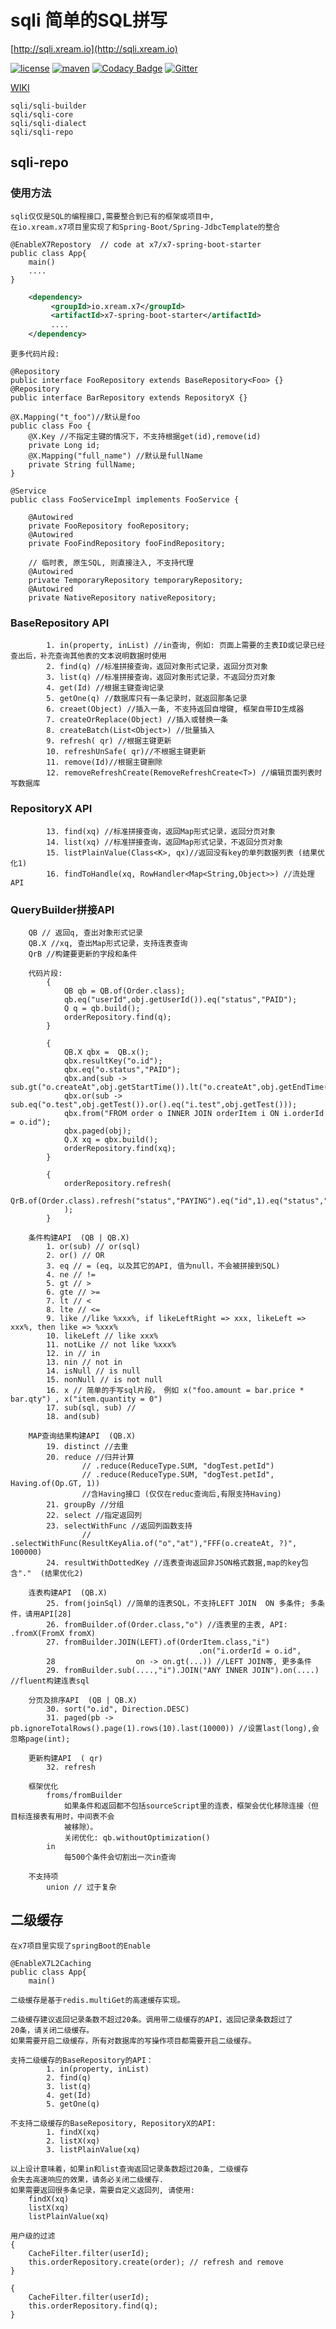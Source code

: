 # sqli 简单的SQL拼写
   [http://sqli.xream.io](http://sqli.xream.io) 
   
[![license](https://img.shields.io/github/license/x-ream/sqli.svg)](https://www.apache.org/licenses/LICENSE-2.0.html)
[![maven](https://img.shields.io/maven-central/v/io.xream.sqli/sqli-parent.svg)](https://search.maven.org/search?q=io.xream)
[![Codacy Badge](https://app.codacy.com/project/badge/Grade/8e414bcc7a6944529c5a35b27b2d5e37)](https://www.codacy.com/gh/x-ream/sqli?utm_source=github.com&amp;utm_medium=referral&amp;utm_content=x-ream/sqli&amp;utm_campaign=Badge_Grade)
[![Gitter](https://badges.gitter.im/x-ream/x-ream.svg)](https://gitter.im/x-ream/community)
    
   [WIKI](https://github.com/x-ream/sqli/wiki)
    
    sqli/sqli-builder
    sqli/sqli-core
    sqli/sqli-dialect
    sqli/sqli-repo
        
## sqli-repo 

### 使用方法
    sqli仅仅是SQL的编程接口,需要整合到已有的框架或项目中,
    在io.xream.x7项目里实现了和Spring-Boot/Spring-JdbcTemplate的整合
    
    @EnableX7Repostory  // code at x7/x7-spring-boot-starter
    public class App{
        main() 
        ....
    }
```xml        
    <dependency>
         <groupId>io.xream.x7</groupId>
         <artifactId>x7-spring-boot-starter</artifactId>
         ....
    </dependency>
```     
    更多代码片段:

    @Repository
    public interface FooRepository extends BaseRepository<Foo> {}
    @Repository
    public interface BarRepository extends RepositoryX {}

    @X.Mapping("t_foo")//默认是foo
    public class Foo {
        @X.Key //不指定主键的情况下，不支持根据get(id),remove(id)
        private Long id;
        @X.Mapping("full_name") //默认是fullName
        private String fullName;
    }

    @Service
    public class FooServiceImpl implements FooService {
    
        @Autowired
        private FooRepository fooRepository;
        @Autowired
        private FooFindRepository fooFindRepository;
        
        // 临时表, 原生SQL, 则直接注入, 不支持代理
        @Autowired
        private TemporaryRepository temporaryRepository;
        @Autowired
        private NativeRepository nativeRepository;


###    BaseRepository API

            1. in(property, inList) //in查询, 例如: 页面上需要的主表ID或记录已经查出后，补充查询其他表的文本说明数据时使用
            2. find(q) //标准拼接查询，返回对象形式记录，返回分页对象
            3. list(q) //标准拼接查询，返回对象形式记录，不返回分页对象
            4. get(Id) //根据主键查询记录
            5. getOne(q) //数据库只有一条记录时，就返回那条记录
            6. creaet(Object) //插入一条, 不支持返回自增键, 框架自带ID生成器
            7. createOrReplace(Object) //插入或替换一条
            8. createBatch(List<Object>) //批量插入
            9. refresh( qr) //根据主键更新
            10. refreshUnSafe( qr)//不根据主键更新
            11. remove(Id)//根据主键删除
            12. removeRefreshCreate(RemoveRefreshCreate<T>) //编辑页面列表时写数据库

###     RepositoryX API
            13. find(xq) //标准拼接查询，返回Map形式记录，返回分页对象
            14. list(xq) //标准拼接查询，返回Map形式记录，不返回分页对象
            15. listPlainValue(Class<K>, qx)//返回没有key的单列数据列表 (结果优化1)
            16. findToHandle(xq, RowHandler<Map<String,Object>>) //流处理API

###     QueryBuilder拼接API
        QB // 返回q, 查出对象形式记录
        QB.X //xq, 查出Map形式记录，支持连表查询
        QrB //构建要更新的字段和条件
        
        代码片段:
            {
                QB qb = QB.of(Order.class); 
                qb.eq("userId",obj.getUserId()).eq("status","PAID");
                Q q = qb.build();
                orderRepository.find(q);
            }
        
            {
                QB.X qbx =  QB.x();
                qbx.resultKey("o.id");
                qbx.eq("o.status","PAID");
                qbx.and(sub -> sub.gt("o.createAt",obj.getStartTime()).lt("o.createAt",obj.getEndTime()));
                qbx.or(sub -> sub.eq("o.test",obj.getTest()).or().eq("i.test",obj.getTest()));
                qbx.from("FROM order o INNER JOIN orderItem i ON i.orderId = o.id");
                qbx.paged(obj);
                Q.X xq = qbx.build();
                orderRepository.find(xq);
            }
            
            {
                orderRepository.refresh(
                    QrB.of(Order.class).refresh("status","PAYING").eq("id",1).eq("status","UN_PAID").build()
                );
            }
        
        条件构建API  (QB | QB.X)
            1. or(sub) // or(sql)
            2. or() // OR
            3. eq // = (eq, 以及其它的API, 值为null，不会被拼接到SQL)
            4. ne // !=
            5. gt // >
            6. gte // >=
            7. lt // <
            8. lte // <=
            9. like //like %xxx%, if likeLeftRight => xxx, likeLeft => xxx%, then like => %xxx%
            10. likeLeft // like xxx%
            11. notLike // not like %xxx%
            12. in // in
            13. nin // not in
            14. isNull // is null
            15. nonNull // is not null
            16. x // 简单的手写sql片段， 例如 x("foo.amount = bar.price * bar.qty") , x("item.quantity = 0")
            17. sub(sql, sub) //
            18. and(sub)

        MAP查询结果构建API  (QB.X)
            19. distinct //去重
            20. reduce //归并计算
                    // .reduce(ReduceType.SUM, "dogTest.petId") 
                    // .reduce(ReduceType.SUM, "dogTest.petId", Having.of(Op.GT, 1))
                    //含Having接口 (仅仅在reduc查询后,有限支持Having)
            21. groupBy //分组
            22. select //指定返回列
            23. selectWithFunc //返回列函数支持
                    // .selectWithFunc(ResultKeyAlia.of("o","at"),"FFF(o.createAt, ?)", 100000) 
            24. resultWithDottedKey //连表查询返回非JSON格式数据,map的key包含"."  (结果优化2)
           
        连表构建API  (QB.X)
            25. from(joinSql) //简单的连表SQL，不支持LEFT JOIN  ON 多条件; 多条件，请用API[28]
            26. fromBuilder.of(Order.class,"o") //连表里的主表, API: .fromX(FromX fromX)
            27. fromBuilder.JOIN(LEFT).of(OrderItem.class,"i")
                                              .on("i.orderId = o.id", 
            28                  on -> on.gt(...)) //LEFT JOIN等, 更多条件
            29. fromBuilder.sub(....,"i").JOIN("ANY INNER JOIN").on(....) //fluent构建连表sql
        
        分页及排序API  (QB | QB.X)
            30. sort("o.id", Direction.DESC)
            31. paged(pb -> pb.ignoreTotalRows().page(1).rows(10).last(10000)) //设置last(long),会忽略page(int); 
                                           
        更新构建API  ( qr)
            32. refresh
            
        框架优化
            froms/fromBuilder
                如果条件和返回都不包括sourceScript里的连表，框架会优化移除连接（但目标连接表有用时，中间表不会
                被移除）。
                关闭优化: qb.withoutOptimization()
            in
                每500个条件会切割出一次in查询
            
        不支持项
            union // 过于复杂

            
## 二级缓存 

    在x7项目里实现了springBoot的Enable
        
    @EnableX7L2Caching
    public class App{
        main()

    二级缓存是基于redis.multiGet的高速缓存实现。

    二级缓存建议返回记录条数不超过20条。调用带二级缓存的API，返回记录条数超过了
    20条，请关闭二级缓存。
    如果需要开启二级缓存，所有对数据库的写操作项目都需要开启二级缓存。
    
    支持二级缓存的BaseRepository的API：
            1. in(property, inList)
            2. find(q)
            3. list(q)
            4. get(Id)
            5. getOne(q)
        
    不支持二级缓存的BaseRepository, RepositoryX的API:
            1. findX(xq)
            2. listX(xq)
            3. listPlainValue(xq)
        
    以上设计意味着，如果in和list查询返回记录条数超过20条, 二级缓存
    会失去高速响应的效果，请务必关闭二级缓存. 
    如果需要返回很多条记录，需要自定义返回列, 请使用:
        findX(xq)
        listX(xq)
        listPlainValue(xq)
        
    用户级的过滤
    {
        CacheFilter.filter(userId);
        this.orderRepository.create(order); // refresh and remove
    }
    
    {
        CacheFilter.filter(userId);
        this.orderRepository.find(q);
    }               
    